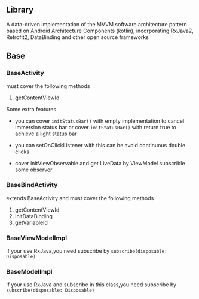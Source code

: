 
## Library

A data-driven implementation of the MVVM software architecture pattern based on Android Architecture Components (kotlin), incorporating RxJava2, Retrofit2, DataBinding and other open source frameworks

## Base

### BaseActivity

must cover the following methods

1. getContentViewId


Some extra features

- you can cover `initStatusBar()` with empty implementation to cancel immersion status bar or cover `initStatusBar()` with return true to achieve a light status bar

- you can setOnClickListener with this can be avoid continuous double clicks
- cover initViewObservable and get LiveData by ViewModel subscrible some observer

### BaseBindActivity


extends BaseActivity and must cover the following methods

1. getContentViewId
2. initDataBinding
3. getVariableId

### BaseViewModelImpl

if your use RxJava,you need subscribe by `subscribe(disposable: Disposable)`

### BaseModelImpl


if your use RxJava and subscribe in this class,you need subscribe by `subscribe(disposable: Disposable)`